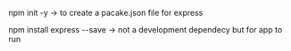 npm init -y -> to create a pacake.json file for express

npm install express --save -> not a development dependecy but for app to run

